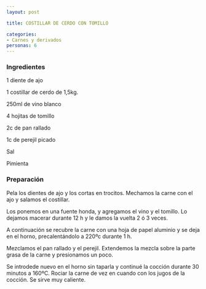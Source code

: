 ```yaml
---
layout: post

title: COSTILLAR DE CERDO CON TOMILLO

categories:
- Carnes y derivados
personas: 6 
---
```


<h3>Ingredientes</h3>
1 diente de ajo

1 costillar de cerdo de 1,5kg.

250ml de vino blanco

4 hojitas de tomillo

2c de pan rallado

1c de perejil picado

Sal

Pimienta

<h3>Preparación</h3>
Pela los dientes de ajo y los cortas en trocitos. Mechamos la carne con el ajo y salamos el costillar.

Los ponemos en una fuente honda, y agregamos el vino y el tomillo. Lo dejamos macerar durante 12 h y le damos la vuelta 2 ó 3 veces.

A continuación se recubre la carne con una hoja de papel aluminio y se deja en el horno, precalentándolo a 220ºc durante 1 h.

Mezclamos el pan rallado y el perejil. Extendemos la mezcla sobre la parte grasa de la carne y presionamos un poco.

Se introdede nuevo en el horno sin taparla y continué la cocción durante 30 minutos a 160ºC. Rociar la carne de vez en cuando con los jugos de la cocción. Se sirve muy caliente.